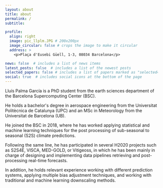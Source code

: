 ```yaml
---
layout: about
title: about
permalink: /
subtitle:

profile:
  align: right
  image: pic_llplm.JPG # 200x200px
  image_circular: false # crops the image to make it circular
  address: >
    <p>Plaça d'Eusebi Güell, 1-3, 08034 Barcelona</p>

news: false  # includes a list of news items
latest_posts: false  # includes a list of the newest posts
selected_papers: false # includes a list of papers marked as "selected={true}"
social: true  # includes social icons at the bottom of the page
---
```


Lluís Palma García is a PhD student from the earth sciences department of the Barcelona  Supercomputing Center (BSC). 

He holds a bachelor's degree in aerospace engineering from the Universitat  Politècnica de Catalunya (UPC) and an MSc in Meteorology from the Universitat de Barcelona (UB). 

He joined  the BSC in 2018, where he has worked applying statistical and machine learning techniques for the post processing of sub-seasonal to seasonal (S2S) climate predictions. 

Following the same line, he has participated in  several H2020 projects such as S2S4E, VISCA, MED-GOLD, or Vitigeoss, in which he has been mainly in  charge of designing and implementing data pipelines retrieving and post-processing real-time forecasts. 

In  addition, he holds relevant experience working with different prediction systems, applying multiple bias adjustment techniques, and working with traditional and machine learning downscaling methods. 

